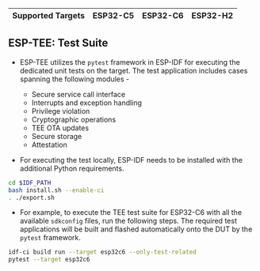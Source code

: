 | Supported Targets | ESP32-C5 | ESP32-C6 | ESP32-H2 |
| ----------------- | -------- | -------- | -------- |

## ESP-TEE: Test Suite

- ESP-TEE utilizes the `pytest` framework in ESP-IDF for executing the dedicated unit tests on the target. The test application includes cases spanning the following modules -
    - Secure service call interface
    - Interrupts and exception handling
    - Privilege violation
    - Cryptographic operations
    - TEE OTA updates
    - Secure storage
    - Attestation

- For executing the test locally, ESP-IDF needs to be installed with the additional Python requirements.

```bash
cd $IDF_PATH
bash install.sh --enable-ci
. ./export.sh
```

- For example, to execute the TEE test suite for ESP32-C6 with all the available `sdkconfig` files, run the following steps. The required test applications will be built and flashed automatically onto the DUT by the `pytest` framework.

```bash
idf-ci build run --target esp32c6 --only-test-related
pytest --target esp32c6
```
